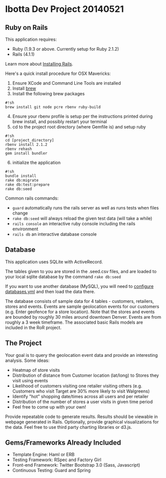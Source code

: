 Ibotta Dev Project 20140521
=========

Ruby on Rails
---

This application requires:

* Ruby (1.9.3 or above. Currently setup for Ruby 2.1.2)
* Rails (4.1.1)

Learn more about [Installing Rails](http://railsapps.github.io/installing-rails.html).

Here's a quick install procedure for OSX Mavericks:

1. Ensure XCode and Command Line Tools are installed
2. Install [brew](http://brew.sh/)
3. Install the following brew packages
```
#!sh
brew install git node pcre rbenv ruby-build
```
4. Ensure your rbenv profile is setup per the instructions printed during brew install, and possibly restart your terminal
5. cd to the project root directory (where Gemfile is) and setup ruby
```
#!sh
cd [project_directory]
rbenv install 2.1.2
rbenv rehash
gem install bundler
```
6. initialize the application
```
#!sh
bundle install
rake db:migrate
rake db:test:prepare
rake db:seed
```

Common rails commands:
* ```guard``` automatically runs the rails server as well as runs tests when files change
* ```rake db:seed``` will always reload the given test data (will take a while)
* ```rails console``` an interactive ruby console including the rails environment
* ```rails db``` an interactive database console


Database
---

This application uses SQLite with ActiveRecord.

The tables given to you are stored in the .seed.csv files, and are loaded to your local sqlite database by the command ```rake db:seed```

If you want to use another database (MySQL), you will need to [configure databases.yml](http://edgeguides.rubyonrails.org/configuring.html#configuring-a-database) and then load the data there.

The database consists of sample data for 4 tables - customers, retailers, stores and events. Events are sample geolocation events for our customers (e.g. Enter geofence for a store location). Note that the stores and events are bounded by roughly 30 miles around downtown Denver. Events are from roughly a 3 week timeframe. The associated basic Rails models are included in the RoR project. 


The Project
---
Your goal is to query the geolocation event data and provide an interesting analysis. Some ideas:
* Heatmap of store visits
* Distribution of distance from Customer location (lat/long) to Stores they visit using events
* Likelihood of customers visiting one retailer visiting others (e.g. Customers who visit Target are 30% more likely to visit Walgreens)
* Identify "hot" shopping date/times across all users and per retailer
* Distribution of the number of stores a user visits in given time period
* Feel free to come up with your own!

Provide repeatable code to generate results. Results should be viewable in webpage generated in Rails. Optionally, provide graphical visualizations for the data. Feel free to use third party charting libraries or d3.js.


Gems/Frameworks Already Included
---
* Template Engine: Haml or ERB
* Testing Framework: RSpec and Factory Girl
* Front-end Framework: Twitter Bootstrap 3.0 (Sass, Javascript)
* Continuous Testing: Guard and Spring
